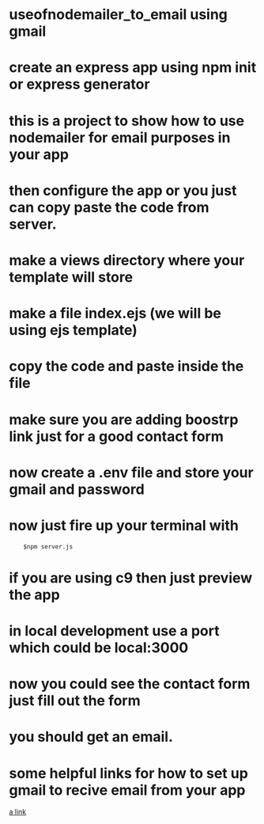 # useofnodemailer_to_email using gmail
# create an express app using npm init or express generator 
# this is a project to show how to use nodemailer for email purposes in your app
# then configure the app or you just can copy paste the code from server.
# make a views directory where your template will store 
# make a file index.ejs (we will be using ejs template)
# copy the code and paste inside the file
# make sure you are adding boostrp link just for a good contact form
# now create a .env file and store your gmail and password 
# now just fire up your terminal with 
        $npm server.js
# if you are using c9 then just preview the app 
# in local development use a port which could be local:3000
# now you could see the contact form just fill out the form
# you should get an email.
# some helpful links for how to set up gmail to recive email from your app
[a link](https://nodemailer.com/usage/using-gmail/)


